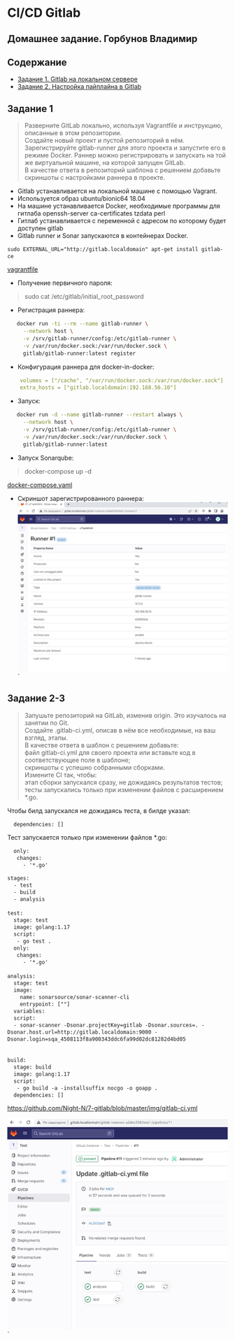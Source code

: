 # CI/CD Gitlab
## Домашнее задание. Горбунов Владимир

## Содержание

- [Задание 1. Gitlab на локальном сервере](#Задание-1)
- [Задание 2. Настройка пайплайна в Gitlab](#Задание-2-3)  

## Задание 1

>Разверните GitLab локально, используя Vagrantfile и инструкцию, описанные в этом репозитории.</br>
Создайте новый проект и пустой репозиторий в нём.</br>
Зарегистрируйте gitlab-runner для этого проекта и запустите его в режиме Docker. Раннер можно регистрировать и запускать на той же виртуальной машине, на  которой запущен GitLab.</br>
В качестве ответа в репозиторий шаблона с решением добавьте скриншоты с настройками раннера в проекте.

- Gitlab устанавливается на локальной машине с помощью Vagrant.
- Используется образ ubuntu/bionic64 18.04
- На машине устанавливается Docker, необходимые программы для гитлаба openssh-server ca-certificates tzdata perl
- Гитлаб устанавливается с переменной с адресом по которому будет доступен gitlab
- Gitlab runner и Sonar запускаются в контейнерах Docker. 
```
sudo EXTERNAL_URL="http://gitlab.localdomain" apt-get install gitlab-ce
```
[vagrantfile](./vagrantfile)

- Получение первичного пароля:
>sudo cat /etc/gitlab/initial_root_password

- Регистрация раннера:
```bash
   docker run -ti --rm --name gitlab-runner \
     --network host \
     -v /srv/gitlab-runner/config:/etc/gitlab-runner \
     -v /var/run/docker.sock:/var/run/docker.sock \
     gitlab/gitlab-runner:latest register
```

- Конфигурация раннера для docker-in-docker:
```yaml
    volumes = ["/cache", "/var/run/docker.sock:/var/run/docker.sock"]
    extra_hosts = ["gitlab.localdomain:192.168.56.10"]
```

- Запуск:
```bash
   docker run -d --name gitlab-runner --restart always \
     --network host \
     -v /srv/gitlab-runner/config:/etc/gitlab-runner \
     -v /var/run/docker.sock:/var/run/docker.sock \
     gitlab/gitlab-runner:latest
```

- Запуск Sonarqube:
>docker-compose up -d

[docker-compose.yaml](./docker-compose.yaml)

- Скриншот зарегистрированного раннера:
![](./img/gitlab-runner.jpg)`

## Задание 2-3

>Запушьте репозиторий на GitLab, изменив origin. Это изучалось на занятии по Git.</br>
Создайте .gitlab-ci.yml, описав в нём все необходимые, на ваш взгляд, этапы.</br>
В качестве ответа в шаблон с решением добавьте:</br>
файл gitlab-ci.yml для своего проекта или вставьте код в соответствующее поле в шаблоне;</br>
скриншоты с успешно собранными сборками.</br>
Измените CI так, чтобы:</br>
этап сборки запускался сразу, не дожидаясь результатов тестов; </br>
тесты запускались только при изменении файлов с расширением *.go. </br>

Чтобы билд запускался не дожидаясь теста, в билде указал:
```
  dependencies: []
```
Тест запускается только при изменении файлов *.go:
```
  only:
   changes:
     - '*.go'
```

```
stages:
  - test
  - build
  - analysis

test:
  stage: test
  image: golang:1.17
  script: 
   - go test .
  only:
   changes:
     - '*.go'
     
analysis:
  stage: test
  image:
    name: sonarsource/sonar-scanner-cli
    entrypoint: [""]
  variables:
  script:
  - sonar-scanner -Dsonar.projectKey=gitlab -Dsonar.sources=. -Dsonar.host.url=http://gitlab.localdomain:9000 -Dsonar.login=sqa_4508113f8a900343ddc6fa99d02dc81282d4bd05
 

build:
  stage: build
  image: golang:1.17
  script:
   - go build -a -installsuffix nocgo -o goapp .
  dependencies: []
```

https://github.com/Night-N/7-gitlab/blob/master/img/gitlab-ci.yml

![](./img/gitlab%20with%20sonar.jpg)`
